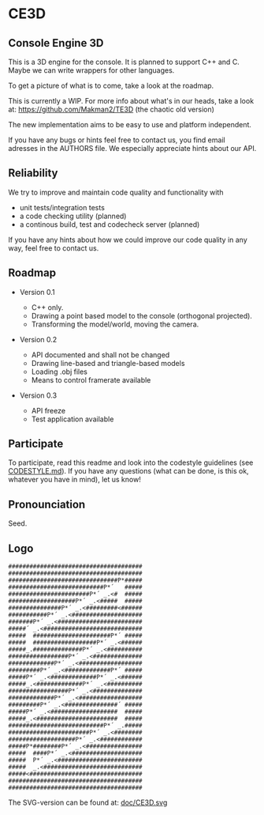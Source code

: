 CE3D
====

Console Engine 3D
-----------------

This is a 3D engine for the console. It is planned to support C++ and C. Maybe
we can write wrappers for other languages.

To get a picture of what is to come, take a look at the roadmap.

This is currently a WIP. For more info about what's in our heads, take a look
at:
https://github.com/Makman2/TE3D (the chaotic old version)

The new implementation aims to be easy to use and platform independent.

If you have any bugs or hints feel free to contact us, you find email adresses
in the AUTHORS file. We especially appreciate hints about our API.

Reliability
-----------
We try to improve and maintain code quality and functionality with
* unit tests/integration tests
* a code checking utility (planned)
* a continous build, test and codecheck server (planned)

If you have any hints about how we could improve our code quality in any way,
feel free to contact us.

Roadmap
-------
* Version 0.1
  - C++ only.
  - Drawing a point based model to the console (orthogonal projected).
  - Transforming the model/world, moving the camera.

* Version 0.2
  - API documented and shall not be changed
  - Drawing line-based and triangle-based models
  - Loading .obj files
  - Means to control framerate available

* Version 0.3
  - API freeze
  - Test application available

Participate
-----------
To participate, read this readme and look into the codestyle guidelines (see
[CODESTYLE.md](CODESTYLE.md)). If you have any questions (what can be done, is
this ok, whatever you have in mind), let us know!

Pronounciation
-------------
Seed.

Logo
----

    ######################################
    ######################################
    ###############################P*#####
    ###########################P*´   #####
    #######################P*´ _.<#  #####
    ###################P*´ _.<#####  #####
    ###############P*´ _.<#########<######
    ###########P*´ _.<####################
    #######P*´ _.<########################
    #####´ _.<############################
    #####  ######################P*´ #####
    #####  ##################P*´ _.<######
    #####_.##############P*´ _.<##########
    #################P*´ _.<##############
    #############P*´ _.<##################
    #########P*´ _.<#############P*´ #####
    #####P*´ _.<#############P*´ _.<######
    #####_.<#############P*´ _.<##########
    #################P*´ _.<##############
    #############P*´ _.<##################
    #########P*´ _.<###############´ #####
    #####P*´ _.<###################  #####
    #####_.<#######################  #####
    ###########################P*´ _.#####
    #######################P*´ _.<########
    ###################P*´ _.<############
    #####P*########P*´ _.<################
    #####  ####P*´ _.<####################
    #####  P*´ _.<########################
    #####  _.<############################
    #####<################################
    ######################################
    ######################################

The SVG-version can be found at:
[doc/CE3D.svg](doc/CE3D.svg)
